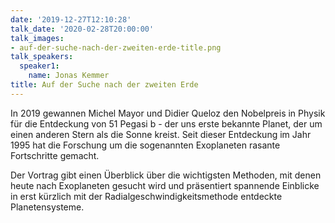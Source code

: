 ```yaml
---
date: '2019-12-27T12:10:28'
talk_date: '2020-02-28T20:00:00'
talk_images:
- auf-der-suche-nach-der-zweiten-erde-title.png
talk_speakers:
  speaker1:
    name: Jonas Kemmer
title: Auf der Suche nach der zweiten Erde
---
```

In 2019 gewannen Michel Mayor und Didier Queloz den Nobelpreis in Physik für die Entdeckung von 51 Pegasi b - der uns erste bekannte Planet, der um einen anderen Stern als die Sonne kreist. Seit dieser Entdeckung im Jahr 1995 hat die Forschung um die sogenannten Exoplaneten rasante Fortschritte gemacht. 

Der Vortrag gibt einen Überblick über die wichtigsten Methoden, mit denen heute nach Exoplaneten gesucht wird und präsentiert spannende Einblicke in erst kürzlich mit der Radialgeschwindigkeitsmethode entdeckte Planetensysteme.